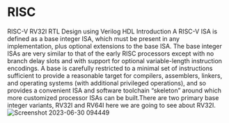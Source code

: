 # RISC
RISC-V RV32I RTL Design using Verilog HDL 
Introduction
A RISC-V ISA is defined as a base integer ISA, which must be present in any implementation, plus
optional extensions to the base ISA. The base integer ISAs are very similar to that of the early
RISC processors except with no branch delay slots and with support for optional variable-length
instruction encodings. A base is carefully restricted to a minimal set of instructions sufficient to
provide a reasonable target for compilers, assemblers, linkers, and operating systems (with additional privileged operations), and so provides a convenient ISA and software toolchain “skeleton” around which more customized processor ISAs can be built.There are two primary base integer variants, RV32I and RV64I here we are going to see about RV32I.
![Screenshot 2023-06-30 094449](https://github.com/lavishvamsiraja/RISC/assets/127274481/ce02b188-6747-489c-a89f-108489d533de)
